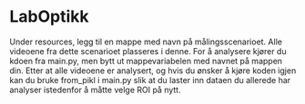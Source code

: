 # LabOptikk

Under resources, legg til en mappe med navn på målingsscenarioet. Alle videoene fra dette scenarioet plasseres i denne. For å analysere kjører du kdoen fra main.py, men bytt ut mappevariabelen med navnet på mappen din. Etter at alle videoene er analysert, og hvis du ønsker å kjøre koden igjen kan du bruke from_pikl i main.py slik at du laster inn dataen du allerede har analyser istedenfor å måtte velge ROI på nytt.

